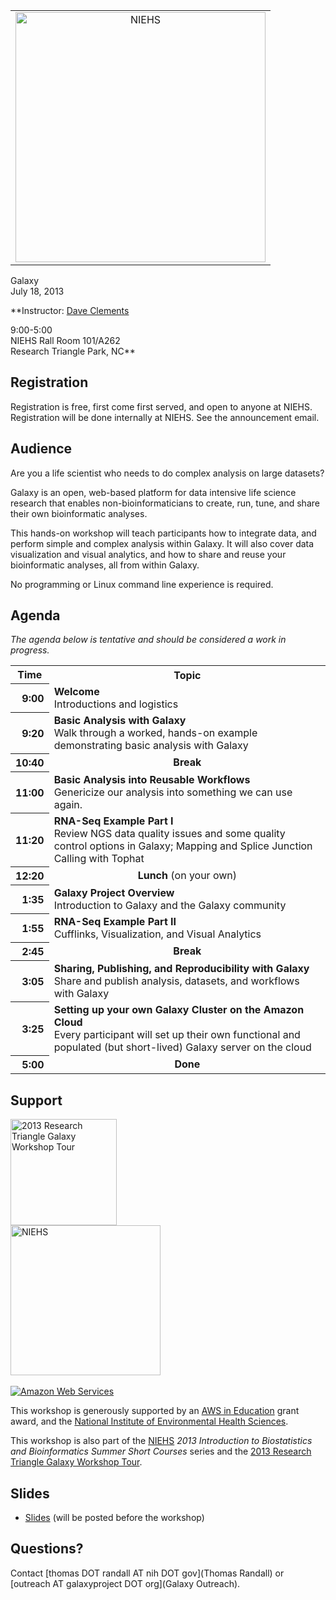 <div class='center'>
<table>
  <tr>
    <td style=" border: none; text-align: center; vertical-align: middle"> <a href='http://niehs.nih.gov/'><img src='/Images/Logos/NIEHSLogoWideTrans.png' alt='NIEHS' width="400px" /></a> </td>
  </tr>
</table>


<div class="title">Galaxy<br />July 18, 2013</div>

**Instructor: [Dave Clements](/DaveClements)

9:00-5:00<br />
NIEHS Rall Room 101/A262<br />
Research Triangle Park, NC**


</div>

## Registration

Registration is free, first come first served, and open to anyone at NIEHS.  Registration will be done internally at NIEHS.  See the announcement email.

## Audience

Are you a life scientist who needs to do complex analysis on large datasets?

Galaxy is an open, web-based platform for data intensive life science research that enables non-bioinformaticians to create, run, tune, and share their own bioinformatic analyses.

This hands-on workshop will teach participants how to integrate data, and perform simple and complex analysis within Galaxy.  It will also cover data visualization and visual analytics, and how to share and reuse your bioinformatic analyses, all from within Galaxy.

No programming or Linux command line experience is required.

## Agenda

*The agenda below is tentative and should be considered a work in progress.*

<table>
  <tr class="th" >
    <th> Time </th>
    <th> Topic </th>
  </tr>
  <tr>
    <th style=" text-align: right;"> 9:00 </th>
    <td> <strong>Welcome</strong><div class='indent'>Introductions and logistics</div> </td>
  </tr>
  <tr>
    <th style=" text-align: right;"> 9:20 </th>
    <td> <strong>Basic Analysis with Galaxy</strong><div class='indent'>Walk through a worked, hands-on example demonstrating basic analysis with Galaxy</div> </td>
  </tr>
  <tr>
    <th style=" text-align: right;"> 10:40 </th>
    <td style=" text-align: center;"> <strong>Break</strong> </td>
  </tr>
  <tr>
    <th style=" text-align: right;"> 11:00 </th>
    <td> <strong>Basic Analysis into Reusable Workflows</strong><div class='indent'>Genericize our analysis into something we can use again.</div> </td>
  </tr>
  <tr>
    <th style=" text-align: right;"> 11:20 </th>
    <td> <strong>RNA-Seq Example Part I</strong><div class='indent'>Review NGS data quality issues and some quality control options in Galaxy; Mapping and Splice Junction Calling with Tophat</div> </td>
  </tr>
  <tr>
    <th style=" text-align: right;"> 12:20 </th>
    <td style=" text-align: center;"> <strong>Lunch</strong> (on your own) </td>
  </tr>
  <tr>
    <th style=" text-align: right;"> 1:35 </th>
    <td> <strong>Galaxy Project Overview</strong><div class='indent'>Introduction to Galaxy and the Galaxy community</div> </td>
  </tr>
  <tr>
    <th style=" text-align: right;"> 1:55 </th>
    <td> <strong>RNA-Seq Example Part II</strong><div class='indent'>Cufflinks, Visualization, and Visual Analytics</div> </td>
  </tr>
  <tr>
    <th style=" text-align: right;"> 2:45 </th>
    <td style=" text-align: center;"> <strong>Break</strong> </td>
  </tr>
  <tr>
    <th style=" text-align: right;"> 3:05 </th>
    <td> <strong>Sharing, Publishing, and Reproducibility with Galaxy</strong><div class='indent'>Share and publish analysis, datasets, and workflows with Galaxy</div> </td>
  </tr>
  <tr>
    <th style=" text-align: right;"> 3:25 </th>
    <td> <strong>Setting up your own Galaxy Cluster on the Amazon Cloud</strong><div class='indent'>Every participant will set up their own functional and populated (but short-lived) Galaxy server on the cloud </div> </td>
  </tr>
  <tr>
    <th style=" text-align: right;"> 5:00 </th>
    <td style=" text-align: center;"> <strong>Done</strong> </td>
  </tr>
</table>


## Support

<div class='left'><a href='/Events/RTWorkshopTour2013/'><img src='/Images/Logos/RTGalaxyWorkshopTour2013-300.png' alt='2013 Research Triangle Galaxy Workshop Tour' width="170px" /></a></div>

<div class='right'><a href='http://niehs.nih.gov/'><img src='/Images/Logos/NIEHSLogoWideTrans.png' alt='NIEHS' width="240px" /></a><br /><br />
<div class='right'><a href='http://aws.amazon.com/'><img src='/Images/Logos/AWSLogo.png' alt='Amazon Web Services' /></a></div>
</div>

This workshop is generously supported by an [AWS in Education](http://aws.amazon.com/education/) grant award, and the [National Institute of Environmental Health Sciences](http://niehs.nih.gov/).

This workshop is also part of the [NIEHS](http://niehs.nih.gov/) *2013 Introduction to Biostatistics and Bioinformatics Summer Short Courses* series and the [2013 Research Triangle Galaxy Workshop Tour](/Events/RTWorkshopTour2013).

## Slides

* [Slides](ATTACHMENT_URLDocuments/Presentations/201307NIEHSWorkshop.pdf) (will be posted before the workshop)

## Questions?

Contact [thomas DOT randall AT nih DOT gov](Thomas Randall) or [outreach AT galaxyproject DOT org](Galaxy Outreach).

